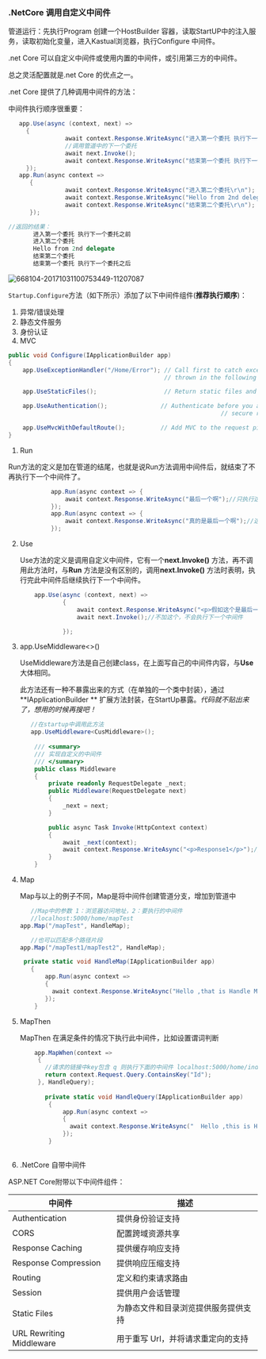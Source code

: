 ### .NetCore 调用自定义中间件

管道运行：先执行Program 创建一个HostBuilder 容器，读取StartUP中的注入服务，读取初始化变量，进入Kastual浏览器，执行Configure 中间件。

.net Core 可以自定义中间件或使用内置的中间件，或引用第三方的中间件。

总之灵活配置就是.net Core 的优点之一。

.net Core 提供了几种调用中间件的方法：

中间件执行顺序很重要：

~~~c#
   app.Use(async (context, next) =>
	 {
				await context.Response.WriteAsync("进入第一个委托 执行下一个委托之前\r\n");
				//调用管道中的下一个委托
		        await next.Invoke();
		        await context.Response.WriteAsync("结束第一个委托 执行下一个委托之后\r\n");
	 });
   app.Run(async context =>
	  {
		        await context.Response.WriteAsync("进入第二个委托\r\n");
				await context.Response.WriteAsync("Hello from 2nd delegate.\r\n");
		        await context.Response.WriteAsync("结束第二个委托\r\n");
	  });

//返回的结果：
       进入第一个委托 执行下一个委托之前
       进入第二个委托
       Hello from 2nd delegate
       结束第二个委托
       结束第一个委托 执行下一个委托之后
~~~

![668104-20171031100753449-11207087](C:\Users\Administrator\Desktop\668104-20171031100753449-11207087.png)

`Startup.Configure`方法（如下所示）添加了以下中间件组件(**推荐执行顺序**)：

1. 异常/错误处理
2. 静态文件服务
3. 身份认证
4. MVC

~~~c#
public void Configure(IApplicationBuilder app)
{
    app.UseExceptionHandler("/Home/Error"); // Call first to catch exceptions
                                            // thrown in the following middleware.

    app.UseStaticFiles();                   // Return static files and end pipeline.

    app.UseAuthentication();               // Authenticate before you access
                                           					// secure resources.

    app.UseMvcWithDefaultRoute();          // Add MVC to the request pipeline.
}
~~~



1. Run   

​       Run方法的定义是加在管道的结尾，也就是说Run方法调用中间件后，就结束了不再执行下一个中间件了。

~~~c#
            app.Run(async context => {
                await context.Response.WriteAsync("最后一个啊");//只执行这一个
            });
            app.Run(async context => {
                await context.Response.WriteAsync("真的是最后一个啊");//这个不执行
            });
~~~

2. Use

   Use方法的定义是调用自定义中间件，它有一个**next.Invoke()** 方法，再不调用此方法时，与**Run** 方法是没有区别的，调用**next.Invoke()** 方法时表明，执行完此中间件后继续执行下一个中间件。

   ~~~ c#
       app.Use(async (context, next) =>
               {
                   await context.Response.WriteAsync("<p>假如这个是最后一个啊</p>");
                   await next.Invoke();//不加这个，不会执行下一个中间件
   
               });
   ~~~

3. app.UseMiddleware<>()

   UseMiddleware方法是自己创建class，在上面写自己的中间件内容，与**Use** 大体相同。

   此方法还有一种不暴露出来的方式（在单独的一个类中封装），通过**IApplicationBuilder ** 扩展方法封装，在StartUp暴露。*代码就不贴出来了，想用的时候再搜吧！* 

   ~~~c#
      //在startup中调用此方法
      app.UseMiddleware<CusMiddleware>();
       
       /// <summary>
       /// 实现自定义的中间件
       /// </summary>
       public class Middleware
       {
           private readonly RequestDelegate _next;
           public Middleware(RequestDelegate next)
           {
               _next = next;
           }
   
           public async Task Invoke(HttpContext context)
           {
               await _next(context);
               await context.Response.WriteAsync("<p>Response1</p>");//响应出去时逻辑，为了验证顺序性，输出一句话
           }
       }
   
   ~~~

4. Map

   Map与以上的例子不同，Map是将中间件创建管道分支，增加到管道中

   ~~~C#
      //Map中的参数 1：浏览器访问地址，2：要执行的中间件
      //localhost:5000/home/mapTest
   app.Map("/mapTest", HandleMap);
   
      //也可以匹配多个路径片段
   app.Map("/mapTest1/mapTest2", HandleMap);
   
    private static void HandleMap(IApplicationBuilder app)
      {
          app.Run(async context =>
          {
            await context.Response.WriteAsync("Hello ,that is Handle Map ");
          });
       }
   ~~~

   

5. MapThen

   MapThen 在满足条件的情况下执行此中间件，比如设置谓词判断

   ~~~c#
       app.MapWhen(context =>
        { 
          //请求的链接中key包含 q 则执行下面的中间件 localhost:5000/home/index?id=6
          return context.Request.Query.ContainsKey("Id"); 
        }, HandleQuery);
        
          private static void HandleQuery(IApplicationBuilder app)
           {
               app.Run(async context =>
               {
                 await context.Response.WriteAsync("  Hello ,this is Handle Query ");
               });
           }
        
   ~~~

6.  .NetCore 自带中间件

   ASP.NET Core附带以下中间件组件：

   | 中间件                   | 描述                                 |
   | ------------------------ | ------------------------------------ |
   | Authentication           | 提供身份验证支持                     |
   | CORS                     | 配置跨域资源共享                     |
   | Response Caching         | 提供缓存响应支持                     |
   | Response Compression     | 提供响应压缩支持                     |
   | Routing                  | 定义和约束请求路由                   |
   | Session                  | 提供用户会话管理                     |
   | Static Files             | 为静态文件和目录浏览提供服务提供支持 |
   | URL Rewriting Middleware | 用于重写 Url，并将请求重定向的支持   |

​       